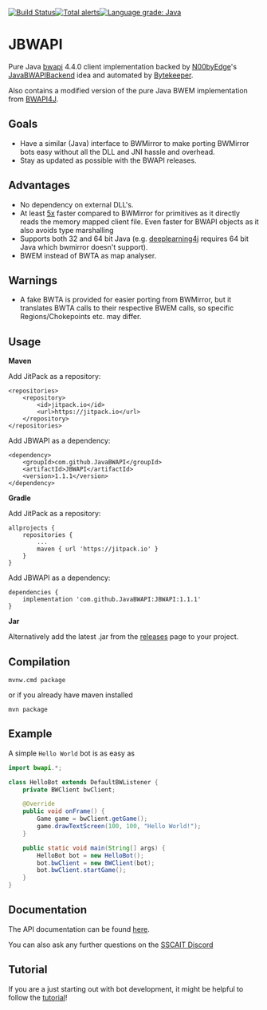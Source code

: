 [![Build Status](https://travis-ci.org/JavaBWAPI/JBWAPI.svg?branch=develop)](https://travis-ci.org/JavaBWAPI/JBWAPI)[![Total alerts](https://img.shields.io/lgtm/alerts/g/JavaBWAPI/JBWAPI.svg?logo=lgtm&logoWidth=18)](https://lgtm.com/projects/g/JavaBWAPI/JBWAPI/alerts/)[![Language grade: Java](https://img.shields.io/lgtm/grade/java/g/JavaBWAPI/JBWAPI.svg?logo=lgtm&logoWidth=18)](https://lgtm.com/projects/g/JavaBWAPI/JBWAPI/context:java)
# JBWAPI

Pure Java [bwapi](https://github.com/bwapi/bwapi) 4.4.0 client implementation backed by [N00byEdge](https://github.com/N00byEdge)'s [JavaBWAPIBackend](https://github.com/N00byEdge/JavaBWAPIBackend) idea and automated by [Bytekeeper](https://github.com/Bytekeeper).

Also contains a modified version of the pure Java BWEM implementation from [BWAPI4J](https://github.com/OpenBW/BWAPI4J).

## Goals

 - Have a similar (Java) interface to BWMirror to make porting BWMirror bots easy without all the DLL and JNI hassle and overhead.
 - Stay as updated as possible with the BWAPI releases.

## Advantages

 - No dependency on external DLL's.
 - At least [5x](https://github.com/JavaBWAPI/JBWAPI/issues/17) faster compared to BWMirror for primitives as it directly reads the memory mapped client file. Even faster for BWAPI objects as it also avoids type marshalling
 - Supports both 32 and 64 bit Java (e.g. [deeplearning4j](https://deeplearning4j.org/) requires 64 bit Java which bwmirror doesn't support).
 - BWEM instead of BWTA as map analyser.

## Warnings
 - A fake BWTA is provided for easier porting from BWMirror, but it translates BWTA calls to their respective BWEM calls, so specific Regions/Chokepoints etc. may differ.

## Usage

**Maven**

Add JitPack as a repository:
```
<repositories>
    <repository>
        <id>jitpack.io</id>
        <url>https://jitpack.io</url>
    </repository>
</repositories>
```
Add JBWAPI as a dependency:
```
<dependency>
    <groupId>com.github.JavaBWAPI</groupId>
    <artifactId>JBWAPI</artifactId>
    <version>1.1.1</version>
</dependency>
```

**Gradle**

Add JitPack as a repository:
```
allprojects {
    repositories {
        ...
        maven { url 'https://jitpack.io' }
    }
}
```
Add JBWAPI as a dependency:
```
dependencies {
    implementation 'com.github.JavaBWAPI:JBWAPI:1.1.1'
}
```

**Jar**

Alternatively add the latest .jar from the [releases](https://github.com/JavaBWAPI/JBWAPI/releases) page to your project.

## Compilation

`mvnw.cmd package`

or if you already have maven installed

`mvn package`

## Example

A simple `Hello World` bot is as easy as

```Java
import bwapi.*;

class HelloBot extends DefaultBWListener {
	private BWClient bwClient;

	@Override
	public void onFrame() {
		Game game = bwClient.getGame();
		game.drawTextScreen(100, 100, "Hello World!");
	}

	public static void main(String[] args) {
		HelloBot bot = new HelloBot();
		bot.bwClient = new BWClient(bot);
		bot.bwClient.startGame();
	}
}
```

## Documentation

The API documentation can be found [here](https://javabwapi.github.io/JBWAPI/).

You can also ask any further questions on the [SSCAIT Discord](https://discord.gg/DqvHsq9)

## Tutorial

If you are a just starting out with bot development, it might be helpful to follow the [tutorial](https://github.com/JavaBWAPI/Java-BWAPI-Tutorial/wiki)!
